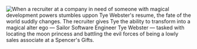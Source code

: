 ![When a recruiter at a company in need of someone with magical development powers stumbles uppon Tye Webster's resume, the fate of the world suddly changes. The recruiter gives Tye the ability to transform into a magical alter ego — Sailor Software Engineer Tye Webster — tasked with locating the moon princess and battling the evil forces of being a lowly sales associate at a Spencer's Gifts.]("/../public/sailor-moon.gifpublic/sailor-moon.gif")